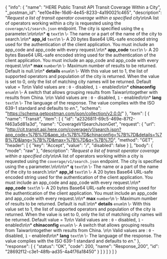 {
  "info": {
    "name": "HERE Public Transit API Transit Coverage Within a City",
    "_postman_id": "ee10e49e-16d6-4e45-8233-4a190021c465",
    "description": "*Request a list of transit operator coverage within a specified city*\n\nA list of operators working within a city is requested using the `coverage/v1/search.json` endpoint. The city is specified using the  `q` parameter.\n\n\n\n* **q**  `text`\n \\- The name or a part of the name of the city to search.\n\n* **app_id**  `text`\n \\- A 20 bytes Base64 URL-safe encoded string used for the authentication of the client application.    You must include an app_code and app_code with every request.\n\n* **app_code**  `text`\n \\- A 20 bytes Base64 URL-safe encoded string used for the authentication of the client application.    You must include an app_code and app_code with every request.\n\n* **max**  `number`\n \\- Maximum number of results to be returned. Default is null.\n\n* **details**  `enum`\n \\- With this value set to 1, the list of supported operators and population of the city is returned.   When the value is set to 0, only the list of matching city names will be returned.  Default value = 1\n\n    Valid values are : `0` - disabled, `1` - enabled\n\n* **chinaconfig**  `enum`\n \\- A switch that allows grouping results from Taiwan\ntogether with results from China.      \n\n    Valid values are : `0` - disabled, `1` - enabled\n\n* **lang**  `text`\n \\- The language of the response. The value complies with the ISO 639-1 standard and defaults to <i>en</i>.",
    "schema": "https://schema.getpostman.com/json/collection/v2.0.0/"
  },
  "item": [
    {
      "name": "Transit",
      "item": [
        {
          "id": "a2326811-69c5-469e-87f2-f463a5d81a3d",
          "name": "CoverageV1SearchJsonGet",
          "request": {
            "url": "http://cit.transit.api.here.com/coverage/v1/search.json?app_code=%7B%7D&app_id=%7B%7D&chinaconfig=%7B%7D&details=%7B%7D&lang=%7B%7D&max=%7B%7D&q=%7B%7D",
            "method": "GET",
            "header": [
              {
                "key": "Accept",
                "value": "*/*",
                "disabled": false
              }
            ],
            "body": {
              "mode": "raw"
            },
            "description": "*Request a list of transit operator coverage within a specified city*\n\nA list of operators working within a city is requested using the `coverage/v1/search.json` endpoint. The city is specified using the  `q` parameter.\n\n\n\n* **q**  `text`\n \\- The name or a part of the name of the city to search.\n\n* **app_id**  `text`\n \\- A 20 bytes Base64 URL-safe encoded string used for the authentication of the client application.    You must include an app_code and app_code with every request.\n\n* **app_code**  `text`\n \\- A 20 bytes Base64 URL-safe encoded string used for the authentication of the client application.    You must include an app_code and app_code with every request.\n\n* **max**  `number`\n \\- Maximum number of results to be returned. Default is null.\n\n* **details**  `enum`\n \\- With this value set to 1, the list of supported operators and population of the city is returned.   When the value is set to 0, only the list of matching city names will be returned.  Default value = 1\n\n    Valid values are : `0` - disabled, `1` - enabled\n\n* **chinaconfig**  `enum`\n \\- A switch that allows grouping results from Taiwan\ntogether with results from China.      \n\n    Valid values are : `0` - disabled, `1` - enabled\n\n* **lang**  `text`\n \\- The language of the response. The value complies with the ISO 639-1 standard and defaults to <i>en</i>."
          },
          "response": [
            {
              "status": "OK",
              "code": 200,
              "name": "Response_200",
              "id": "28692f12-c3e1-48fb-ad35-4a4f76a18450"
            }
          ]
        }
      ]
    }
  ]
}